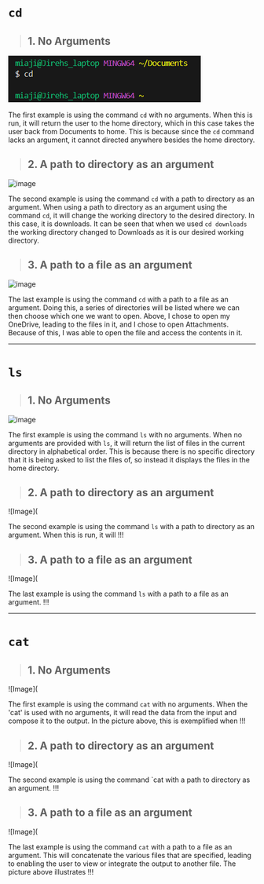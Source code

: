 # `cd`
> ## 1. No Arguments
![Image](cd1.png)

The first example is using the command `cd` with no arguments. When this is run, it will return the user to the home directory, which in this case takes the user back from Documents to home. This is because since the `cd` command lacks an argument, it cannot directed anywhere besides the home directory.

> ## 2. A path to directory as an argument
![image](https://github.com/jjmnol/cse15l-lab-reports/assets/146889917/90c03318-5177-48e6-9a92-32746416921b)


The second example is using the command `cd` with a path to directory as an argument. When using a path to directory as an argument using the command `cd`, it will change the working directory to the desired directory. In this case, it is downloads. It can be seen that when we used `cd downloads` the working directory changed to Downloads as it is our desired working directory. 

> ## 3. A path to a file as an argument
![image](https://github.com/jjmnol/cse15l-lab-reports/assets/146889917/e18c682a-f934-47f4-b0b5-483bf94bc513)


The last example is using the command `cd` with a path to a file as an argument. Doing this, a series of directories will be listed where we can then choose which one we want to open. Above, I chose to open my OneDrive, leading to the files in it, and I chose to open Attachments. Because of this, I was able to open the file and access the contents in it.

--------------------------------------------------------------------------------------------------------------------------------------------------------------------
# `ls`
> ## 1. No Arguments
![image](https://github.com/jjmnol/cse15l-lab-reports/assets/146889917/9e2a29d1-abd7-4b83-8c87-03035f86b764)


The first example is using the command `ls` with no arguments. When no arguments are provided with `ls`, it will return the list of files in the current directory in alphabetical order. This is because there is no specific directory that it is being asked to list the files of, so instead it displays the files in the home directory.

> ## 2. A path to directory as an argument
![Image](

The second example is using the command `ls` with a path to directory as an argument. When this is run, it will !!!

> ## 3. A path to a file as an argument
![Image](

The last example is using the command `ls` with a path to a file as an argument.  !!!

--------------------------------------------------------------------------------------------------------------------------------------------------------------------
# `cat`
> ## 1. No Arguments
![Image](

The first example is using the command `cat` with no arguments. When the 'cat' is used with no arguments, it will read the data from the input and compose it to the output. In the picture above, this is exemplified when !!!

> ## 2. A path to directory as an argument
![Image](

The second example is using the command `cat with a path to directory as an argument. !!!

> ## 3. A path to a file as an argument
![Image](

The last example is using the command `cat` with a path to a file as an argument. This will concatenate the various files that are specified, leading to enabling the user to view or integrate the output to another file. The picture above illustrates !!!
